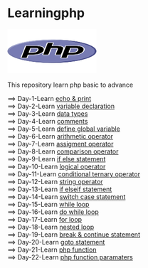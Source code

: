 # Learningphp

<code><img src="https://github.com/devicons/devicon/blob/master/icons/php/php-original.svg" title="php" alt="php" width="200" height="100"/></code>

This repository learn php basic to advance

==> Day-1-Learn <a href ="https://github.com/vckindarkhediya/Learningphp/blob/php/Day-1-Learning/index.php">echo & print </a><br>
==> Day-2-Learn <a href ="https://github.com/vckindarkhediya/Learningphp/blob/php/Day-2-Learning/index.php">variable declaration </a><br>
==> Day-3-Learn <a href ="https://github.com/vckindarkhediya/Learningphp/blob/php/Day-3-Learning/index.php">data types</a><br>
==> Day-4-Learn <a href ="https://github.com/vckindarkhediya/Learningphp/blob/php/Day-4-Learning/index.php">comments</a><br>
==> Day-5-Learn <a href ="https://github.com/vckindarkhediya/Learningphp/blob/php/Day-5-Learning/index.php">define global variable</a><br>
==> Day-6-Learn <a href ="https://github.com/vckindarkhediya/Learningphp/blob/php/Day-6-Learning/index.php">arithmetic operator</a><br>
==> Day-7-Learn <a href ="https://github.com/vckindarkhediya/Learningphp/blob/php/Day-7-Learning/index.php">assigment operator</a><br>
==> Day-8-Learn <a href ="https://github.com/vckindarkhediya/Learningphp/blob/php/Day-8-Learning/index.php">comparison operator</a><br>
==> Day-9-Learn <a href ="https://github.com/vckindarkhediya/Learningphp/blob/php/Day-9-Learning/index.php">if else statement</a><br>
==> Day-10-Learn <a href ="https://github.com/vckindarkhediya/Learningphp/blob/php/Day-10-Learning/index.php">logical operator</a><br>
==> Day-11-Learn <a href ="https://github.com/vckindarkhediya/Learningphp/blob/php/Day-11-Learning/index.php">conditional ternary operator</a><br>
==> Day-12-Learn <a href ="https://github.com/vckindarkhediya/Learningphp/blob/php/Day-12-Learning/index.php">string operator</a><br>
==> Day-13-Learn <a href ="https://github.com/vckindarkhediya/Learningphp/blob/php/Day-13-Learning/index.php">if elseif statement</a><br>
==> Day-14-Learn <a href ="https://github.com/vckindarkhediya/Learningphp/blob/php/Day-14-Learning/index.php">switch case statement</a><br>
==> Day-15-Learn <a href ="https://github.com/vckindarkhediya/Learningphp/blob/php/Day-15-Learning/index.php">while loop</a><br>
==> Day-16-Learn <a href ="https://github.com/vckindarkhediya/Learningphp/blob/php/Day-16-Learning/index.php">do while loop</a><br>
==> Day-17-Learn <a href ="https://github.com/vckindarkhediya/Learningphp/blob/php/Day-17-Learning/index.php">for loop</a><br>
==> Day-18-Learn <a href ="https://github.com/vckindarkhediya/Learningphp/blob/php/Day-18-Learning/index.php">nested loop</a><br>
==> Day-19-Learn <a href ="https://github.com/vckindarkhediya/Learningphp/blob/php/Day-19-Learning/index.php">break & continue statement</a><br>
==> Day-20-Learn <a href ="https://github.com/vckindarkhediya/Learningphp/blob/php/Day-20-Learning/index.php">goto statement</a><br>
==> Day-21-Learn <a href ="https://github.com/vckindarkhediya/Learningphp/blob/php/Day-21-Learning/index.php">php function</a><br>
==> Day-22-Learn <a href ="https://github.com/vckindarkhediya/Learningphp/blob/php/Day-22-Learning/index.php">php function paramaters</a><br>